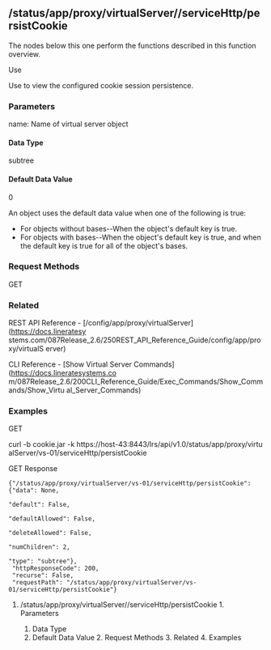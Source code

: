 ## /status/app/proxy/virtualServer/<name>/serviceHttp/persistCookie

The nodes below this one perform the functions described in this function
overview.

Use

Use to view the configured cookie session persistence.

### Parameters

name: Name of virtual server object

#### Data Type

subtree

#### Default Data Value

0

An object uses the default data value when one of the following is true:

  * For objects without bases--When the object's default key is true.
  * For objects with bases--When the object's default key is true, and when the default key is true for all of the object's bases.

### Request Methods

GET

### Related

REST API Reference - [/config/app/proxy/virtualServer](https://docs.lineratesy
stems.com/087Release_2.6/250REST_API_Reference_Guide/config/app/proxy/virtualS
erver)

CLI Reference - [Show Virtual Server Commands](https://docs.lineratesystems.co
m/087Release_2.6/200CLI_Reference_Guide/Exec_Commands/Show_Commands/Show_Virtu
al_Server_Commands)

### Examples

GET

curl -b cookie.jar -k https://host-43:8443/lrs/api/v1.0/status/app/proxy/virtu
alServer/vs-01/serviceHttp/persistCookie

GET Response

    
    
    {"/status/app/proxy/virtualServer/vs-01/serviceHttp/persistCookie": {"data": None,
                                                                          "default": False,
                                                                          "defaultAllowed": False,
                                                                          "deleteAllowed": False,
                                                                          "numChildren": 2,
                                                                          "type": "subtree"},
     "httpResponseCode": 200,
     "recurse": False,
     "requestPath": "/status/app/proxy/virtualServer/vs-01/serviceHttp/persistCookie"}
    

  1. /status/app/proxy/virtualServer/<name>/serviceHttp/persistCookie
    1. Parameters
      1. Data Type
      2. Default Data Value
    2. Request Methods
    3. Related
    4. Examples

